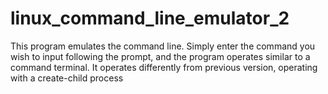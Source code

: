 # linux_command_line_emulator_2

This program emulates the command line. Simply enter the command you wish to input following the prompt, and the program operates similar to a command terminal.
It operates differently from previous version, operating with a create-child process
